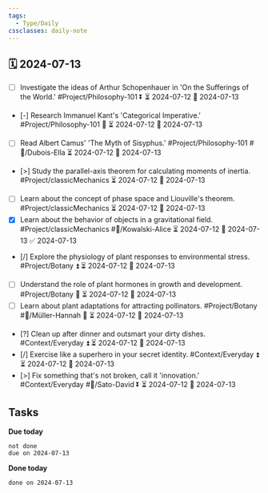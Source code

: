 ```yaml
---
tags:
  - Type/Daily
cssclasses: daily-note
---
```


## 🗓️ 2024-07-13

- [ ] Investigate the ideas of Arthur Schopenhauer in 'On the Sufferings of the World.' #Project/Philosophy-101 ⏬ ⏳ 2024-07-12 📅 2024-07-13
- [-] Research Immanuel Kant's 'Categorical Imperative.' #Project/Philosophy-101 🔺 ⏳ 2024-07-12 📅 2024-07-13
- [ ] Read Albert Camus' 'The Myth of Sisyphus.' #Project/Philosophy-101 #👤/Dubois-Ella ⏳ 2024-07-12 📅 2024-07-13
- [>] Study the parallel-axis theorem for calculating moments of inertia. #Project/classicMechanics ⏳ 2024-07-12 📅 2024-07-13
- [ ] Learn about the concept of phase space and Liouville's theorem. #Project/classicMechanics ⏳ 2024-07-12 📅 2024-07-13
- [x] Learn about the behavior of objects in a gravitational field. #Project/classicMechanics #👤/Kowalski-Alice ⏳ 2024-07-12 📅 2024-07-13 ✅ 2024-07-13
- [/] Explore the physiology of plant responses to environmental stress. #Project/Botany ⏫ ⏳ 2024-07-12 📅 2024-07-13
- [ ] Understand the role of plant hormones in growth and development. #Project/Botany 🔼 ⏳ 2024-07-12 📅 2024-07-13
- [ ] Learn about plant adaptations for attracting pollinators. #Project/Botany #👤/Müller-Hannah 🔽 ⏳ 2024-07-12 📅 2024-07-13
- [?] Clean up after dinner and outsmart your dirty dishes. #Context/Everyday ⏫ ⏳ 2024-07-12 📅 2024-07-13
- [/] Exercise like a superhero in your secret identity. #Context/Everyday ⏫ ⏳ 2024-07-12 📅 2024-07-13
- [>] Fix something that's not broken, call it 'innovation.' #Context/Everyday #👤/Sato-David ⏬ ⏳ 2024-07-12 📅 2024-07-13

## Tasks

**Due today**

```tasks
not done
due on 2024-07-13
```

**Done today**

```tasks
done on 2024-07-13
```
            